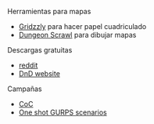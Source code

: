 Herramientas para mapas
- [Gridzzly](https://gridzzly.com/) para hacer papel cuadriculado
- [Dungeon Scrawl](https://probabletrain.itch.io/dungeon-scrawl) para dibujar mapas

Descargas gratuitas
- [reddit](https://www.reddit.com/r/DnD/comments/10eyy5o/how_to_play_5e_for_free_thanks_to_wizards/)
- [DnD website](https://www.dndbeyond.com/sources)


Campañas
- [CoC](https://morganhua.blogspot.com/2021/11/cthulhu-campaigns-run-times-and-thoughts.html?m=1#MoN)
- [One shot GURPS scenarios](https://1shotadventures.com/1shot-adventures-gurps/)